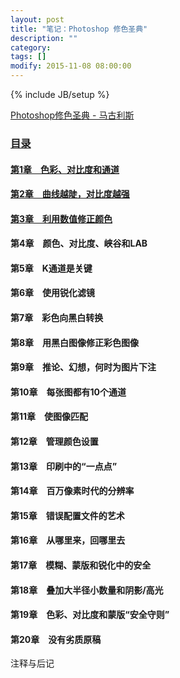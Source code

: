 ```yaml
---
layout: post
title: "笔记：Photoshop 修色圣典"
description: ""
category: 
tags: []
modify: 2015-11-08 08:00:00
---
```

{% include JB/setup %}

[Photoshop修色圣典 - 马古利斯](http://book.douban.com/subject/3998734/)

### [目录](http://nbviewer.ipython.org/github/ningchi/book_notes/tree/master/Photoshop%E4%BF%AE%E8%89%B2%E5%9C%A3%E5%85%B8/)

#### [第1章　色彩、对比度和通道](http://nbviewer.ipython.org/github/ningchi/book_notes/blob/master/Photoshop%E4%BF%AE%E8%89%B2%E5%9C%A3%E5%85%B8/Chapter_01/note.ipynb)

#### [第2章　曲线越陡，对比度越强](http://nbviewer.ipython.org/github/ningchi/book_notes/blob/master/Photoshop修色圣典/Chapter_02/note.ipynb)

#### [第3章　利用数值修正颜色](http://nbviewer.jupyter.org/github/ningchi/book_notes/blob/master/Photoshop%E4%BF%AE%E8%89%B2%E5%9C%A3%E5%85%B8/Chapter_03/note.ipynb)

#### 第4章　颜色、对比度、峡谷和LAB

#### 第5章　K通道是关键

#### 第6章　使用锐化滤镜

#### 第7章　彩色向黑白转换

#### 第8章　用黑白图像修正彩色图像

#### 第9章　推论、幻想，何时为图片下注

#### 第10章　每张图都有10个通道

#### 第11章　使图像匹配

#### 第12章　管理颜色设置

#### 第13章　印刷中的“一点点”

#### 第14章　百万像素时代的分辨率

#### 第15章　错误配置文件的艺术

#### 第16章　从哪里来，回哪里去

#### 第17章　模糊、蒙版和锐化中的安全

#### 第18章　叠加大半径小数量和阴影/高光

#### 第19章　色彩、对比度和蒙版“安全守则”

#### 第20章　没有劣质原稿

注释与后记
